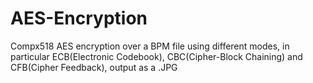 # AES-Encryption
Compx518 AES encryption over a BPM file using different modes, in particular ECB(Electronic Codebook), CBC(Cipher-Block Chaining) and CFB(Cipher Feedback), output as a .JPG
